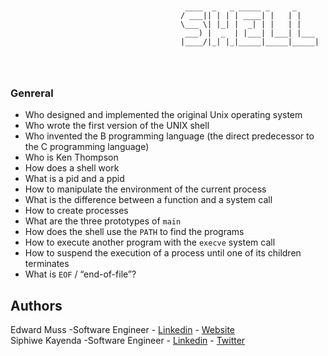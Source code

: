 ```

                     
                                       ____  _   _ _____ _     _     		 
                                      / ___|| | | | ____| |   | |     
                                      \___ \| |_| |  _| | |   | |     
                                       ___) |  _  | |___| |___| |___  
                                      |____/|_| |_|_____|_____|_____| 
									  

                                                                      
```

### Genreral

* Who designed and implemented the original Unix operating system
* Who wrote the first version of the UNIX shell
* Who invented the B programming language (the direct predecessor to the C programming language)
* Who is Ken Thompson
* How does a shell work
* What is a pid and a ppid
* How to manipulate the environment of the current process
* What is the difference between a function and a system call
* How to create processes
* What are the three prototypes of `main`
* How does the shell use the `PATH` to find the programs
* How to execute another program with the `execve` system call
* How to suspend the execution of a process until one of its children terminates
* What is `EOF` / “end-of-file”?

## Authors
Edward Muss -Software Engineer - [Linkedin](https://www.linkedin.com/in/edwardmuss/) - [Website](https://edwardmuss.cloudrebue.co.ke)<br>
Siphiwe Kayenda -Software Engineer - [Linkedin](https://www.linkedin.com/in/siphiwe-kanyenda/) - [Twitter](https://twitter.com/SiphiweKanyenda/)
